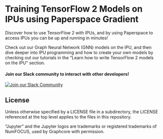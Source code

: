 
# Training TensorFlow 2 Models on IPUs using Paperspace Gradient

Discover how to use TensorFlow 2 with IPUs, and by using Paperspace to access IPUs you can be up and running in minutes!

Check out our Graph Neural Network (GNN) models on the IPU, and then dive deeper into IPU programming and how to create your own models by checking out our tutorials in the "Learn how to write TensorFlow 2 models on the IPU" section.


#### Join our Slack community to interact with other developers!

[![Join our Slack Community](https://img.shields.io/badge/Slack-Join%20Graphcore's%20Community-blue?style=flat-square&logo=slack)](https://www.graphcore.ai/join-community)

## License

Unless otherwise specified by a LICENSE file in a subdirectory, the LICENSE referenced at the top level applies to the files in this repository.

“Jupyter” and the Jupyter logos are trademarks or registered trademarks of NumFOCUS, used by Graphcore with permission.
